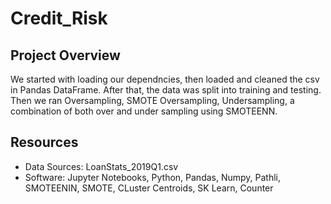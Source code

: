 # Credit_Risk

## Project Overview
We started with loading our dependncies, then loaded and cleaned the csv in Pandas DataFrame.
After that, the data was split into training and testing. Then we ran Oversampling, SMOTE Oversampling, Undersampling, a combination of both over and under sampling using SMOTEENN.

## Resources
- Data Sources: LoanStats_2019Q1.csv
- Software: Jupyter Notebooks, Python, Pandas, Numpy, Pathli, SMOTEENIN, SMOTE, CLuster Centroids, SK Learn, Counter



